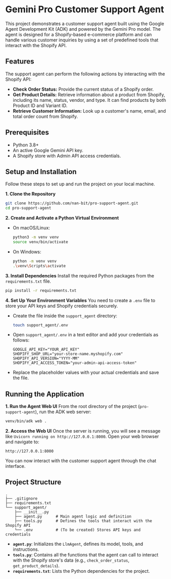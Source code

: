 # Gemini Pro Customer Support Agent

This project demonstrates a customer support agent built using the Google Agent Development Kit (ADK) and powered by the Gemini Pro model. The agent is designed for a Shopify-based e-commerce platform and can handle various customer inquiries by using a set of predefined tools that interact with the Shopify API.

## Features

The support agent can perform the following actions by interacting with the Shopify API:
- **Check Order Status:** Provide the current status of a Shopify order.
- **Get Product Details:** Retrieve information about a product from Shopify, including its name, status, vendor, and type. It can find products by both Product ID and Variant ID.
- **Retrieve Customer Information:** Look up a customer's name, email, and total order count from Shopify.

## Prerequisites

- Python 3.8+
- An active Google Gemini API key.
- A Shopify store with Admin API access credentials.

## Setup and Installation

Follow these steps to set up and run the project on your local machine.

**1. Clone the Repository**
```bash
git clone https://github.com/nan-bit/pro-support-agent.git
cd pro-support-agent
```

**2. Create and Activate a Python Virtual Environment**
- On macOS/Linux:
  ```bash
  python3 -m venv venv
  source venv/bin/activate
  ```
- On Windows:
  ```bash
  python -m venv venv
  .\venv\Scripts\activate
  ```

**3. Install Dependencies**
Install the required Python packages from the `requirements.txt` file.
```bash
pip install -r requirements.txt
```

**4. Set Up Your Environment Variables**
You need to create a `.env` file to store your API keys and Shopify credentials securely.

- Create the file inside the `support_agent` directory:
  ```bash
  touch support_agent/.env
  ```
- Open `support_agent/.env` in a text editor and add your credentials as follows:
  ```
  GOOGLE_API_KEY="YOUR_API_KEY"
  SHOPIFY_SHOP_URL="your-store-name.myshopify.com"
  SHOPIFY_API_VERSION="YYYY-MM"
  SHOPIFY_API_ACCESS_TOKEN="your-admin-api-access-token"
  ```
- Replace the placeholder values with your actual credentials and save the file.

## Running the Application

**1. Run the Agent Web UI**
From the root directory of the project (`pro-support-agent`), run the ADK web server:
```bash
venv/bin/adk web .
```

**2. Access the Web UI**
Once the server is running, you will see a message like `Uvicorn running on http://127.0.0.1:8000`. Open your web browser and navigate to:
```
http://127.0.0.1:8000
```

You can now interact with the customer support agent through the chat interface.

## Project Structure
```
.
├── .gitignore
├── requirements.txt
└── support_agent/
    ├── __init__.py
    ├── agent.py      # Main agent logic and definition
    ├── tools.py      # Defines the tools that interact with the Shopify API
    └── .env          # (To be created) Stores API keys and credentials
```
- **`agent.py`**: Initializes the `LlmAgent`, defines its model, tools, and instructions.
- **`tools.py`**: Contains all the functions that the agent can call to interact with the Shopify store's data (e.g., `check_order_status`, `get_product_details`).
- **`requirements.txt`**: Lists the Python dependencies for the project.